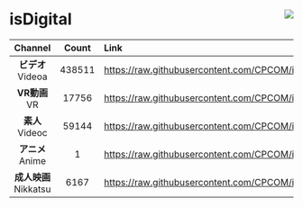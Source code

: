 # isDigital <img align="right" src="https://img.shields.io/github/last-commit/CPCOM/isDigital"/>  
  
| Channel | Count | Link |  
| :-----: | :---: | :--- |  
|**ビデオ**<br />Videoa | 438511 | https://raw.githubusercontent.com/CPCOM/isDigital/main/Videoa.txt |  
|**VR動画**<br />VR | 17756 | https://raw.githubusercontent.com/CPCOM/isDigital/main/VR.txt |  
|**素人**<br />Videoc | 59144 | https://raw.githubusercontent.com/CPCOM/isDigital/main/Videoc.txt |  
|**アニメ**<br />Anime | 1 | https://raw.githubusercontent.com/CPCOM/isDigital/main/Anime.txt |  
|**成人映画**<br />Nikkatsu | 6167 | https://raw.githubusercontent.com/CPCOM/isDigital/main/Nikkatsu.txt |  